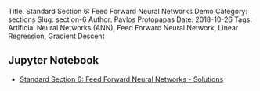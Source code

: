 Title: Standard Section 6: Feed Forward Neural Networks Demo
Category: sections
Slug: section-6
Author: Pavlos Protopapas
Date: 2018-10-26
Tags: Artificial Neural Networks (ANN), Feed Forward Neural Network, Linear Regression, Gradient Descent


## Jupyter Notebook

- [Standard Section 6: Feed Forward Neural Networks - Solutions]({filename}notebook/section6_solutions.ipynb)
